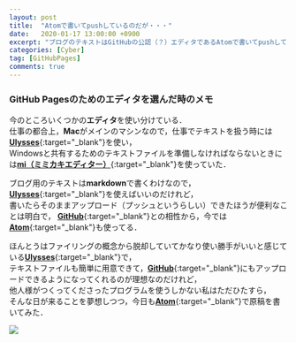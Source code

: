 ```yaml
---
layout: post
title:  "Atomで書いてpushしているのだが・・・"
date:   2020-01-17 13:00:00 +0900
excerpt: "ブログのテキストはGitHubの公認（？）エディタであるAtomで書いてpushしてるのだけれども・・・"
categories: [Cyber]
tag: [GitHubPages]
comments: true
---
```

### GitHub Pagesのためのエディタを選んだ時のメモ

今のところいくつかの**エディタ**を使い分けている．  
仕事の都合上，**Mac**がメインのマシンなので，仕事でテキストを扱う時には[**Ulysses**][ul]{:target="_blank"}を使い，  
Windowsと共有するためのテキストファイルを準備しなければならないときには[**mi（ミミカキエディター）**][mi]{:target="_blank"}を使っていた．  

ブログ用のテキストは**markdown**で書くわけなので，[**Ulysses**][ul]{:target="_blank"}を使えばいいのだけれど，  
書いたらそのままアップロード（プッシュというらしい）できたほうが便利なことは明白で，
[**GitHub**][gh]{:target="_blank"}との相性から，今では[**Atom**][am]{:target="_blank"}も使ってる．  

ほんとうはファイリングの概念から脱却していてかなり使い勝手がいいと感じている[**Ulysses**][ul]{:target="_blank"}で，  
テキストファイルも簡単に用意できて，[**GitHub**][gh]{:target="_blank"}にもアップロードできるようになってくれるのが理想なのだけれど，  
他人様がつくってくださったプログラムを使うしかない私はただひたすら，  
そんな日が来ることを夢想しつつ，今日も[**Atom**][am]{:target="_blank"}で原稿を書いてみた．  

<a href="https://www.amazon.co.jp/GitHub%E5%AE%9F%E8%B7%B5%E5%85%A5%E9%96%80%E2%94%80%E2%94%80Pull-Request%E3%81%AB%E3%82%88%E3%82%8B%E9%96%8B%E7%99%BA%E3%81%AE%E5%A4%89%E9%9D%A9-WEB-PRESS-plus-ebook/dp/B07JLJSDMJ/ref=as_li_ss_il?__mk_ja_JP=%E3%82%AB%E3%82%BF%E3%82%AB%E3%83%8A&keywords=GitHub&qid=1577256598&sr=8-5&linkCode=li2&tag=palibera-22&linkId=4aec90359112a8a8ccb139c8ec9f87f5&language=ja_JP" target="_blank"><img border="0" src="//ws-fe.amazon-adsystem.com/widgets/q?_encoding=UTF8&ASIN=B07JLJSDMJ&Format=_SL160_&ID=AsinImage&MarketPlace=JP&ServiceVersion=20070822&WS=1&tag=palibera-22&language=ja_JP" ></a><img class="link" src="https://ir-jp.amazon-adsystem.com/e/ir?t=palibera-22&language=ja_JP&l=li2&o=9&a=B07JLJSDMJ" width="1" height="1" border="0" alt="" style="border:none !important; margin:0px !important;" />  

[ul]: https://ulysses.app
[mi]: https://www.mimikaki.net
[am]: https://atom.io
[gh]: https://github.com
